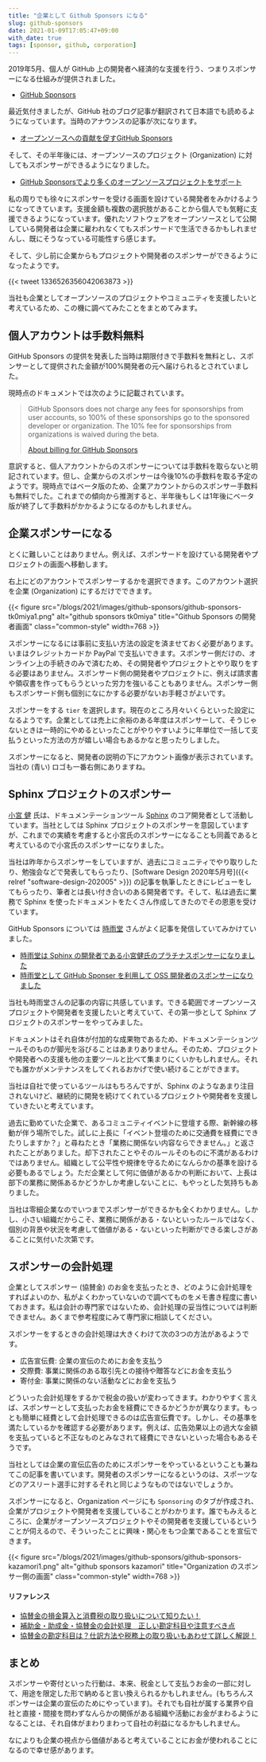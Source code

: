 ```yaml
---
title: "企業として Github Sponsors になる"
slug: github-sponsors
date: 2021-01-09T17:05:47+09:00
with_date: true
tags: [sponsor, github, corporation]
---
```


2019年5月、個人が GitHub 上の開発者へ経済的な支援を行う、つまりスポンサーになる仕組みが提供されました。

* [GitHub Sponsors](https://github.com/sponsors)

最近気付きましたが、GitHub 社のブログ記事が翻訳されて日本語でも読めるようになっています。当時のアナウンスの記事が次になります。

* [オープンソースへの貢献を促すGitHub Sponsors](https://github.blog/jp/2019-05-24-announcing-github-sponsors-a-new-way-to-contribute-to-open-source/)

そして、その半年後には、オープンソースのプロジェクト (Organization) に対してもスポンサーができるようになりました。

* [GitHub Sponsorsでより多くのオープンソースプロジェクトをサポート](https://github.blog/jp/2019-11-14-universe-day-one/#github-sponsors%e3%81%a7%e3%82%88%e3%82%8a%e5%a4%9a%e3%81%8f%e3%81%ae%e3%82%aa%e3%83%bc%e3%83%97%e3%83%b3%e3%82%bd%e3%83%bc%e3%82%b9%e3%83%97%e3%83%ad%e3%82%b8%e3%82%a7%e3%82%af%e3%83%88%e3%82%92)

私の周りでも徐々にスポンサーを受ける画面を設けている開発者をみかけるようになってきています。支援金額も複数の選択肢があることから個人でも気軽に支援できるようになっています。優れたソフトウェアをオープンソースとして公開している開発者は企業に雇われなくてもスポンサードで生活できるかもしれませんし、既にそうなっている可能性すら感じます。

そして、少し前に企業からもプロジェクトや開発者のスポンサーができるようになったようです。

{{< tweet 1336526356042063873 >}}

当社も企業としてオープンソースのプロジェクトやコミュニティを支援したいと考えているため、この機に調べてみたことをまとめてみます。

## 個人アカウントは手数料無料

GitHub Sponsors の提供を発表した当時は期限付きで手数料を無料とし、スポンサーとして提供された金額が100%開発者の元へ届けられるとされていました。

現時点のドキュメントでは次のように記載されています。

> GitHub Sponsors does not charge any fees for sponsorships from user accounts, so 100% of these sponsorships go to the sponsored developer or organization. The 10% fee for sponsorships from organizations is waived during the beta.
> 
> [About billing for GitHub Sponsors](https://docs.github.com/en/free-pro-team@latest/github/setting-up-and-managing-billing-and-payments-on-github/about-billing-for-github-sponsors)

意訳すると、個人アカウントからのスポンサーについては手数料を取らないと明記されています。但し、企業からのスポンサーは今後10%の手数料を取る予定のようです。現時点ではベータ版のため、企業アカウントからのスポンサー手数料も無料でした。これまでの傾向から推測すると、半年後もしくは1年後にベータ版が終了して手数料がかかるようになるのかもしれません。

## 企業スポンサーになる

とくに難しいことはありません。例えば、スポンサードを設けている開発者やプロジェクトの画面へ移動します。

右上にどのアカウントでスポンサーするかを選択できます。このアカウント選択を企業 (Organization) にするだけでできます。

{{< figure src="/blogs/2021/images/github-sponsors/github-sponsors-tk0miya1.png"
           alt="github sponsors tk0miya"
           title="Github Sponsors の開発者画面"
           class="common-style"
           width=768 >}}

スポンサーになるには事前に支払い方法の設定を済ませておく必要があります。いまはクレジットカードか PayPal で支払いできます。スポンサー側だけの、オンライン上の手続きのみで済むため、その開発者やプロジェクトとやり取りをする必要はありません。スポンサード側の開発者やプロジェクトに、例えば請求書や領収書を作ってもらうといった労力を強いることもありません。スポンサー側もスポンサード側も個別になにかする必要がないお手軽さがよいです。

スポンサーをする `tier` を選択します。現在のところ月々いくらといった設定になるようです。企業としては売上に余裕のある年度はスポンサーして、そうじゃないときは一時的にやめるといったことがやりやすいように年単位で一括して支払うといった方法の方が嬉しい場合もあるかなと思ったりしました。

スポンサーになると、開発者の説明の下にアカウント画像が表示されています。当社の (青い) ロゴも一番右側にありますね。

## Sphinx プロジェクトのスポンサー

[小宮 健](https://github.com/tk0miya) 氏は、ドキュメンテーションツール [Sphinx](https://www.sphinx-doc.org/en/master/) のコア開発者として活動しています。当社としては Sphinx プロジェクトのスポンサーを意図していますが、これまでの実績を考慮すると小宮氏のスポンサーになることも同義であると考えているので小宮氏のスポンサーになりました。

当社は昨年からスポンサーをしていますが、過去にコミュニティでやり取りしたり、勉強会などで発表してもらったり、[Software Design 2020年5月号]({{< relref "software-design-202005" >}}) の記事を執筆したときにレビューをしてもらったり、筆者とは長い付き合いのある開発者です。そして、私は過去に業務で Sphinx を使ったドキュメントをたくさん作成してきたのでその恩恵を受けています。

GitHub Sponsors については [時雨堂](https://shiguredo.jp/) さんがよく記事を発信していてみかけていました。

* [時雨堂は Sphinx の開発者である小宮健氏のプラチナスポンサーになりました](https://medium.com/shiguredo/%E6%99%82%E9%9B%A8%E5%A0%82%E3%81%AF-sphinx-%E3%81%AE%E9%96%8B%E7%99%BA%E8%80%85%E3%81%A7%E3%81%82%E3%82%8B%E5%B0%8F%E5%AE%AE%E5%81%A5%E6%B0%8F%E3%81%AE%E3%83%97%E3%83%A9%E3%83%81%E3%83%8A%E3%82%B9%E3%83%9D%E3%83%B3%E3%82%B5%E3%83%BC%E3%81%AB%E3%81%AA%E3%82%8A%E3%81%BE%E3%81%97%E3%81%9F-fa95333d37a6)
* [時雨堂として GitHub Sponser を利用して OSS 開発者のスポンサーになりました](https://medium.com/shiguredo/%E6%99%82%E9%9B%A8%E5%A0%82%E3%81%A8%E3%81%97%E3%81%A6-github-sponser-%E3%82%92%E5%88%A9%E7%94%A8%E3%81%97%E3%81%A6-oss-%E9%96%8B%E7%99%BA%E8%80%85%E3%81%AE%E3%82%B9%E3%83%9D%E3%83%B3%E3%82%B5%E3%83%BC%E3%81%AB%E3%81%AA%E3%82%8A%E3%81%BE%E3%81%97%E3%81%9F-845396b93f7d)

当社も時雨堂さんの記事の内容に共感しています。できる範囲でオープンソースプロジェクトや開発者を支援したいと考えていて、その第一歩として Sphinx プロジェクトのスポンサーをやってみました。

ドキュメントはそれ自体が付加的な成果物であるため、ドキュメンテーションツールそのものが脚光を浴びることはあまりありません。そのため、プロジェクトや開発者への支援も他の主要ツールと比べて集まりにくいかもしれません。それでも誰かがメンテナンスをしてくれるおかげで使い続けることができます。

当社は自社で使っているツールはもちろんですが、Sphinx のようなあまり注目されないけど、継続的に開発を続けてくれているプロジェクトや開発者を支援していきたいと考えています。

過去に勤めていた企業で、あるコミュニティイベントに登壇する際、新幹線の移動が伴う場所でした。試しに上長に「イベント登壇のために交通費を経費にできたりしますか？」と尋ねたとき「業務に関係ない内容ならできません。」と返されたことがありました。却下されたことやそのルールそのものに不満があるわけではありません。組織として公平性や規律を守るためになんらかの基準を設ける必要もあるでしょう。ただ企業として何に価値があるかの判断において、上長は部下の業務に関係あるかどうかしか考慮しないことに、もやっとした気持ちもありました。

当社は零細企業なのでいつまでスポンサーができるかも全くわかりません。しかし、小さい組織だからこそ、業務に関係がある・ないといったルールではなく、個別の背景や状況を考慮して価値がある・ないといった判断ができる楽しさがあることに気付いた次第です。

## スポンサーの会計処理

企業としてスポンサー (協賛金) のお金を支払ったとき、どのように会計処理をすればよいのか、私がよくわかっていないので調べてものをメモ書き程度に書いておきます。私は会計の専門家ではないため、会計処理の妥当性については判断できません。あくまで参考程度にみて専門家に相談してください。

スポンサーをするときの会計処理は大きくわけて次の3つの方法があるようです。

* 広告宣伝費: 企業の宣伝のためにお金を支払う
* 交際費: 事業に関係のある取引先との接待や贈答などにお金を支払う
* 寄付金: 事業に関係のない活動などにお金を支払う

どういった会計処理をするかで税金の扱いが変わってきます。わかりやすく言えば、スポンサーとして支払ったお金を経費にできるかどうかが異なります。もっとも簡単に経費として会計処理できるのは広告宣伝費です。しかし、その基準を満たしているかを確認する必要があります。例えば、広告効果以上の過大な金額を支払っていると不正なものとみなされて経費にできないといった場合もあるそうです。

当社としては企業の宣伝広告のためにスポンサーをやっているということも兼ねてこの記事を書いています。開発者のスポンサーになるというのは、スポーツなどのアスリート選手に対するそれと同じようなものではないでしょうか。

スポンサーになると、Organization ページにも `Sponsoring` のタブが作成され、企業がプロジェクトや開発者を支援していることがわかります。誰でもみえるところに、企業がオープンソースプロジェクトやその開発者を支援しているということが伺えるので、そういったことに興味・関心をもつ企業であることを宣伝できます。

{{< figure src="/blogs/2021/images/github-sponsors/github-sponsors-kazamori1.png"
           alt="github sponsors kazamori"
           title="Organization のスポンサー側の画面"
           class="common-style"
           width=768 >}}

#### リファレンス

* [協賛金の損金算入と消費税の取り扱いについて知りたい！](https://lab.pasona.co.jp/accounting/faq/107/)
* [補助金・助成金・協賛金の会計処理　正しい勘定科目や注意すべき点](https://keiriplus.jp/tips/jyoseihojyokin_point/)
* [協賛金の勘定科目は？仕訳方法や税務上の取り扱いもあわせて詳しく解説！](https://blog.keihi.com/18188)

## まとめ

スポンサーや寄付といった行動は、本来、税金として支払うお金の一部に対して、用途を限定した形で納めると言い換えられるかもしれません。(もちろんスポンサーは企業の宣伝のためにやっています)。それでも自社が属する業界や自社と直接・間接を問わずなんらかの関係がある組織や活動にお金がまわるようになることは、それ自体がまわりまわって自社の利益になるかもしれません。

なによりも企業の視点から価値があると考えていることにお金が使われることになるので幸せ感があります。
